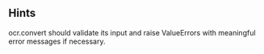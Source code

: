 ## Hints

ocr.convert should validate its input and raise ValueErrors with meaningful error messages if necessary.
